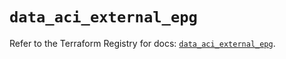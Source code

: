 # `data_aci_external_epg`

Refer to the Terraform Registry for docs: [`data_aci_external_epg`](https://registry.terraform.io/providers/ciscodevnet/aci/2.17.0/docs/data-sources/external_epg).
